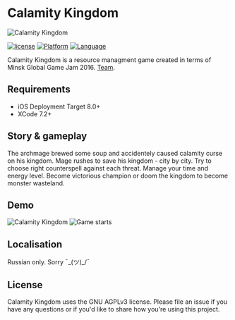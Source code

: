 # Calamity Kingdom

![Calamity Kingdom](https://cloud.githubusercontent.com/assets/16136204/24752473/9fec2312-1ad6-11e7-9ea5-690e86f70eb7.jpg)

[![license](https://img.shields.io/github/license/mashape/apistatus.svg)]()
[![Platform](https://img.shields.io/badge/platform-iOS-lightgrey.svg)]()
[![Language](https://img.shields.io/badge/language-objc-green.svg)]()

Calamity Kingdom is a resource managment game created in terms of Minsk Global Game Jam 2016. [Team](http://globalgamejam.org/2016/games/calamity-kingdom).

## Requirements

- iOS Deployment Target 8.0+
- XCode 7.2+

## Story & gameplay
The archmage brewed some soup and accidentely caused calamity curse on his kingdom. Mage rushes to save his kingdom - city by city. Try to choose right counterspell against each threat. Manage your time and energy level. Become victorious champion or doom the kingdom to become monster wasteland.

## Demo
![Calamity Kingdom](https://cloud.githubusercontent.com/assets/16136204/24752378/4a3a89cc-1ad6-11e7-850e-acb83cfef24d.gif)
![Game starts](https://cloud.githubusercontent.com/assets/16136204/24752472/9fec5738-1ad6-11e7-9784-8ff114b752fe.jpg)

## Localisation
Russian only. Sorry ¯\_(ツ)_/¯

## License

Calamity Kingdom uses the GNU AGPLv3 license. Please file an issue if you have any questions or if you'd like to share how you're using this project.

